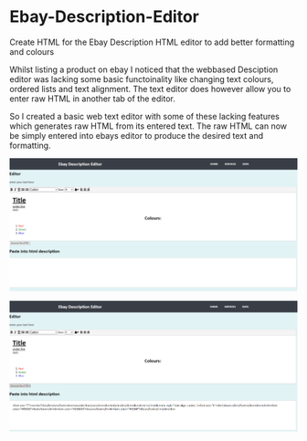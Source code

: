 # Ebay-Description-Editor
Create HTML for the Ebay Description HTML editor to add better formatting and colours

Whilst listing a product on ebay I noticed that the webbased Desciption editor was lacking some basic functoinality like changing text colours, ordered lists and text alignment.
The text editor does however allow you to enter raw HTML in another tab of the editor.

So I created a basic web text editor with some of these lacking features which generates raw HTML from its entered text. The raw HTML can now be simply entered into ebays editor to produce the desired text and formatting.

![alt text](https://github.com/JMChurchill/Ebay-Description-Editor/blob/main/img/beforeGen.png)


![alt text](https://github.com/JMChurchill/Ebay-Description-Editor/blob/main/img/afterGen.png)
